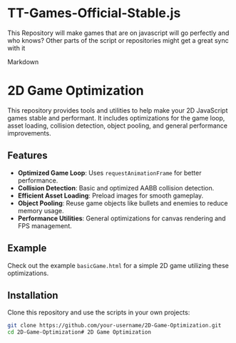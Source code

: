 # TT-Games-Official-Stable.js
This Repository will make games that are on javascript will go perfectly and who knows? Other parts of the script or repositories might get a great sync with it

Markdown
# 2D Game Optimization

This repository provides tools and utilities to help make your 2D JavaScript games stable and performant. It includes optimizations for the game loop, asset loading, collision detection, object pooling, and general performance improvements.

## Features

- **Optimized Game Loop**: Uses `requestAnimationFrame` for better performance.
- **Collision Detection**: Basic and optimized AABB collision detection.
- **Efficient Asset Loading**: Preload images for smooth gameplay.
- **Object Pooling**: Reuse game objects like bullets and enemies to reduce memory usage.
- **Performance Utilities**: General optimizations for canvas rendering and FPS management.

## Example

Check out the example `basicGame.html` for a simple 2D game utilizing these optimizations.

## Installation

Clone this repository and use the scripts in your own projects:

```bash
git clone https://github.com/your-username/2D-Game-Optimization.git
cd 2D-Game-Optimization# 2D Game Optimization
